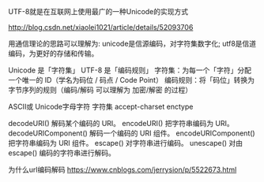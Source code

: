 UTF-8就是在互联网上使用最广的一种Unicode的实现方式

http://blog.csdn.net/xiaolei1021/article/details/52093706

用通信理论的思路可以理解为:
unicode是信源编码，对字符集数字化;
utf8是信道编码，为更好的存储和传输。

Unicode 是「字符集」
UTF-8 是「编码规则」
字符集：为每一个「字符」分配一个唯一的 ID（学名为码位 / 码点 / Code Point）
编码规则：将「码位」转换为字节序列的规则（编码/解码 可以理解为 加密/解密 的过程）


ASCII或 Unicode字母字符
字符集 accept-charset
enctype



decodeURI()	解码某个编码的 URI。
encodeURI()	把字符串编码为 URI。
decodeURIComponent()	解码一个编码的 URI 组件。
encodeURIComponent()	把字符串编码为 URI 组件。
escape()	对字符串进行编码。
unescape()	对由 escape() 编码的字符串进行解码。

为什么url编码解码
https://www.cnblogs.com/jerrysion/p/5522673.html